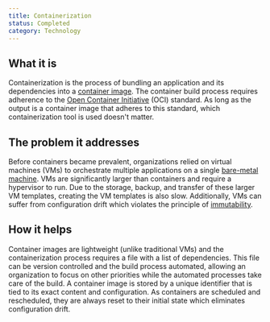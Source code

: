 ```yaml
---
title: Containerization
status: Completed
category: Technology
---
```


## What it is

Containerization is the process of bundling an application and its dependencies into a [container image](/container-image/). The container build process requires adherence to the [Open Container Initiative](https://opencontainers.org) (OCI) standard. As long as the output is a container image that adheres to this standard, which containerization tool is used doesn't matter.

## The problem it addresses 

Before containers became prevalent, organizations relied on virtual machines (VMs) to orchestrate multiple applications on a single [bare-metal machine](/bare_metal_machine/). VMs are significantly larger than containers and require a hypervisor to run. Due to the storage, backup, and transfer of these larger VM templates, creating the VM templates is also slow. Additionally, VMs can suffer from configuration drift which violates the principle of [immutability](/immutable_infrastructure/).

## How it helps

Container images are lightweight (unlike traditional VMs) and the containerization process requires a file with a list of dependencies. This file can be version controlled and the build process automated, allowing an organization to focus on other priorities while the automated processes take care of the build. A container image is stored by a unique identifier that is tied to its exact content and configuration. As containers are scheduled and rescheduled, they are always reset to their initial state which eliminates configuration drift.
